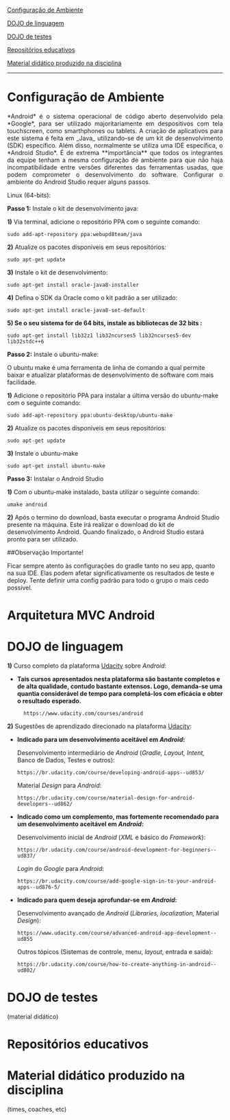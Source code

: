 [Configuração de Ambiente](#configuração-de-ambiente)

[DOJO de linguagem](#dojo-de-linguagem)

[DOJO de testes ](#dojo-de-testes)

[Repositórios educativos](#repositórios-educativos)

[Material didático produzido na disciplina ](#material-didático-produzido-na-disciplina)

-----
# Configuração de Ambiente
<p align = "justify">*Android* é o sistema operacional de código aberto desenvolvido pela *Google*, para ser utilizado majoritariamente em despositivos com tela touchscreen, como
smarthphones ou tablets. A criação de aplicativos para este sistema é feita em _Java_ utilizando-se de um kit de desenvolvimento (SDK)
 específico. Além disso, normalmente se utiliza uma IDE específica, o *Android Studio*. É de extrema **importância** que todos os integrantes da equipe tenham a mesma configuração de ambiente para que não haja incompatibilidade entre versões diferentes das ferramentas usadas, que podem comprometer o desenvolvimento do software.
Configurar o ambiente do Android Studio requer alguns passos.

Linux (64-bits):

**Passo 1:** Instale o kit de desenvolvimento java:

**1)** Via terminal, adicione o repositório PPA com o seguinte comando:

    sudo add-apt-repository ppa:webupd8team/java

**2)** Atualize os pacotes disponíveis em seus repositórios:

    sudo apt-get update

**3)** Instale o kit de desenvolvimento:

    sudo apt-get install oracle-java8-installer

**4)** Defina o SDK da Oracle como o kit padrão a ser utilizado:

    sudo apt-get install oracle-java8-set-default

**5) Se o seu sistema for de 64 bits, instale as bibliotecas de 32 bits :**

    sudo apt-get install lib32z1 lib32ncurses5 lib32ncurses5-dev lib32stdc++6


**Passo 2:** Instale o ubuntu-make:

O ubuntu make é uma ferramenta de linha de comando a qual permite baixar e atualizar plataformas de desenvolvimento de software com mais facilidade.

**1)** Adicione o repositório PPA para instalar a última versão do ubuntu-make com o seguinte comando:

    sudo add-apt-repository ppa:ubuntu-desktop/ubuntu-make

**2)** Atualize os pacotes disponíveis em seus repositórios:

    sudo apt-get update

**3)** Instale o ubuntu-make

    sudo apt-get install ubuntu-make

**Passo 3:** Instalar o Android Studio

**1)** Com o ubuntu-make instalado, basta utilizar o seguinte comando:

    umake android

**2)** Após o termino do download, basta executar o programa Android Studio presente na máquina. Este irá realizar o download do kit de desenvolvimento
Android. Quando finalizado, o Android Studio estará pronto para ser utilizado.

##Observação Importante!

Ficar sempre atento às configurações do gradle tanto no seu app, quanto na sua IDE. Elas podem afetar significativamente os resultados de teste e deploy. Tente definir uma config padrão para todo o grupo o mais cedo possível.

# Arquitetura MVC Android 

# DOJO de linguagem 

**1)** Curso completo da plataforma [Udacity](https://www.udacity.com) sobre _Android_:

* **Tais cursos apresentados nesta plataforma são bastante completos e de alta qualidade, contudo bastante extensos. Logo, demanda-se uma quantia considerável de tempo para completá-los com eficácia e obter o resultado esperado.**

        https://www.udacity.com/courses/android

**2)** Sugestões de aprendizado direcionado na plataforma [Udacity](https://www.udacity.com):

* **Indicado para um desenvolvimento aceitável em _Android_:**
 
  Desenvolvimento intermediário de _Android_ (_Gradle, Layout, Intent,_ Banco de Dados, Testes e outros):

      https://br.udacity.com/course/developing-android-apps--ud853/

  Material _Design_ para _Android_:
    
      https://br.udacity.com/course/material-design-for-android-developers--ud862/

* **Indicado como um complemento, mas fortemente recomendado para um desenvolvimento aceitável em _Android_:**
 
  Desenvolvimento inicial de _Android_ (_XML_ e básico do _Framework_):

      https://br.udacity.com/course/android-development-for-beginners--ud837/

  _Login_ do _Google_ para _Android_:
    
      https://br.udacity.com/course/add-google-sign-in-to-your-android-apps--ud876-5/

* **Indicado para quem deseja aprofundar-se em _Android_:**
 
  Desenvolvimento avançado de _Android_ (_Libraries, localization,_ Material _Design_):

      https://www.udacity.com/course/advanced-android-app-development--ud855

  Outros tópicos (Sistemas de controle, menu, _layout_, entrada e saída):
    
      https://br.udacity.com/course/how-to-create-anything-in-android--ud802/

# DOJO de testes 
(material didático)

# Repositórios educativos


# Material didático produzido na disciplina 
(times, coaches, etc)